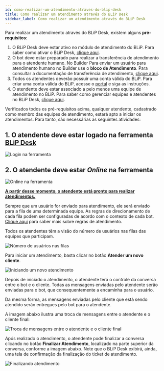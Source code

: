 ```yaml
---
id: como-realizar-um-atendimento-atraves-do-blip-desk
title: Como realizar um atendimento através do BLiP Desk
sidebar_label: Como realizar um atendimento através do BLiP Desk
---
```


Para realizar um atendimento através do BLiP Desk, existem alguns **pré-requisitos**:

1. O BLiP Desk deve estar ativo no módulo de atendimento do BLiP. Para saber como ativar o BLiP Desk, [clique aqui](https://help.blip.ai/hc/pt-br/articles/360001215251-Como-ativar-o-BLiP-Desk-como-um-canal-de-atendimento).
2. O bot deve estar preparado para realizar a transferência de atendimento para o atendente humano. No Builder Para enviar um usuário para atendimento humano no Builder use o **bloco de Atendimento**. Para consultar a documentação de transferência de atendimento, [clique aqui](https://docs.blip.ai/#introduction).
3. Todos os atendentes deverão possuir uma conta válida do BLiP. Para criar uma conta válida do BLiP, acesse o [portal](https://portal.blip.ai/application) e siga as instruções.
4. O atendente deve estar associado a pelo menos uma equipe de atendimento no BLiP. Para saber como gerenciar equipes e atendentes no BLiP Desk, [clique aqui](https://help.blip.ai/hc/pt-br/articles/360001197332-Gerenciando-equipes-de-atendimento-no-BLiP-Desk).

Verificados todos os pré-requisitos acima, qualquer atendente, cadastrado como membro das equipes de atendimento, estará apto a iniciar os atendimentos. Para tanto, são necessárias as seguintes atividades:

## 1. O atendente deve estar logado na ferramenta [BLiP Desk](https://desk.blip.ai)

![Login na ferramenta](/img/helpdesk/desk-como-realizar-um-atendimento-atraves-do-blip-desk-1.png)

## 2. O atendente deve estar *Online* na ferramenta

![Online na ferramenta](/img/helpdesk/desk-como-realizar-um-atendimento-atraves-do-blip-desk-2.png)

**<u>A partir desse momento, o atendente está pronto para realizar atendimentos.</u>**

Sempre que um usuário for enviado para atendimento, ele será enviado para a fila de uma determinada equipe. As regras de direcionamento de cada fila podem ser configuradas de acordo com o contexto de cada bot. [Clique aqui](https://help.blip.ai/hc/pt-br/articles/360001215891-Como-definir-regras-de-atendimento-no-BLiP-Desk) para saber mais sobre regras de atendimento.

Todos os atendentes têm a visão do número de usuários nas filas das equipes que participam.

![Número de usuários nas filas](/img/helpdesk/desk-como-realizar-um-atendimento-atraves-do-blip-desk-3.png)

Para iniciar um atendimento, basta clicar no botão **Atender um novo cliente**.

![Iniciando um novo atendimento](/img/helpdesk/desk-como-realizar-um-atendimento-atraves-do-blip-desk-4.png)

Depois de iniciado o atendimento, o atendente terá o controle da conversa entre o bot e o cliente. Todas as mensagens enviadas pelo atendente serão enviadas para o bot, que consequentemente a encaminha para o usuário.

Da mesma forma, as mensagens enviadas pelo cliente que está sendo atendido serão entregues pelo bot para o atendente.

A imagem abaixo ilustra uma troca de mensagens entre o atendente e o cliente final:

![Troca de mensagens entre o atendente e o cliente final](/img/helpdesk/desk-como-realizar-um-atendimento-atraves-do-blip-desk-5.png)

Após realizado o atendimento, o atendente pode finalizar a conversa clicando no botão **Finalizar Atendimento**, localizado na parte superior da conversa, conforme a imagem abaixo. Note que o BLiP Desk exibirá, ainda, uma tela de confirmação da finalização do ticket de atendimento.

![Finalizando atendimento](/img/helpdesk/desk-como-realizar-um-atendimento-atraves-do-blip-desk-6.png)